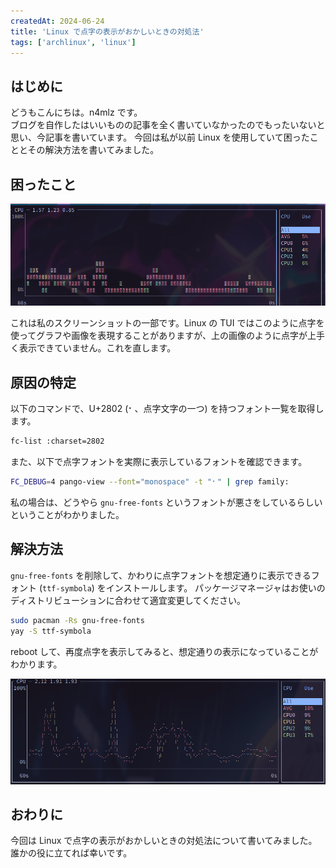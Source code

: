 ```yaml
---
createdAt: 2024-06-24
title: 'Linux で点字の表示がおかしいときの対処法'
tags: ['archlinux', 'linux']
---
```


## はじめに
どうもこんにちは。n4mlz です。  
ブログを自作したはいいものの記事を全く書いていなかったのでもったいないと思い、今記事を書いています。
今回は私が以前 Linux を使用していて困ったこととその解決方法を書いてみました。

## 困ったこと

![スクリーンショット](./images/linux-braille/screenshot.png)

これは私のスクリーンショットの一部です。Linux の TUI ではこのように点字を使ってグラフや画像を表現することがありますが、上の画像のように点字が上手く表示できていません。これを直します。

## 原因の特定
以下のコマンドで、U+2802 (⠂、点字文字の一つ) を持つフォント一覧を取得します。

```bash
fc-list :charset=2802
```

また、以下で点字フォントを実際に表示しているフォントを確認できます。

```bash
FC_DEBUG=4 pango-view --font="monospace" -t "⠂" | grep family:
```

私の場合は、どうやら `gnu-free-fonts` というフォントが悪さをしているらしいということがわかりました。

## 解決方法

`gnu-free-fonts` を削除して、かわりに点字フォントを想定通りに表示できるフォント (`ttf-symbola`) をインストールします。
パッケージマネージャはお使いのディストリビューションに合わせて適宜変更してください。

```bash
sudo pacman -Rs gnu-free-fonts
yay -S ttf-symbola
```

reboot して、再度点字を表示してみると、想定通りの表示になっていることがわかります。

![スクリーンショット](./images/linux-braille/screenshot2.png)

## おわりに
今回は Linux で点字の表示がおかしいときの対処法について書いてみました。誰かの役に立てれば幸いです。
